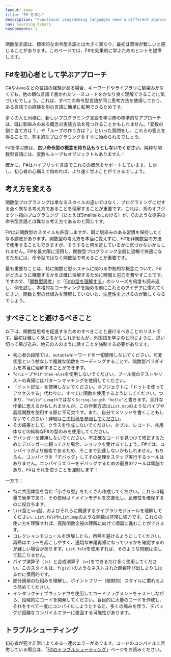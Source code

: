 ```yaml
---
layout: page
title: "F# を学ぶ"
description: "Functional programming languages need a different approach"
nav: learning-fsharp
hasComments: 1
---
```


関数型言語は、標準的な命令型言語とは大きく異なり、最初は習得が難しいと感じることがあります。このページでは、F#を効果的に学ぶためのヒントを提供します。

## F#を初心者として学ぶアプローチ ##

C#やJavaなどの言語の経験がある場合、キーワードやライブラリに馴染みがなくても、他の類似言語で書かれたソースコードをかなり良く理解できることに気づいたでしょう。これは、すべての命令型言語が同じ思考方法を使用しており、ある言語での経験を別の言語に簡単に転用できるためです。

多くの人と同様に、新しいプログラミング言語を学ぶ際の標準的なアプローチは、既に馴染みのある概念の実装方法を見つけることかもしれません。「変数の割り当て方は？」や「ループの作り方は？」といった質問をし、これらの答えを得ることで、基本的なプログラミングをすぐに始められるでしょう。

F#を学ぶ際は、**古い命令型の概念を持ち込もうとしないでください**。純粋な関数型言語には、変数もループもオブジェクトもありません！

確かに、F#はハイブリッド言語でこれらの概念をサポートしています。しかし、初心者の心構えで始めれば、より速く学ぶことができるでしょう。

## 考え方を変える ##

関数型プログラミングは単なるスタイルの違いではなく、プログラミングに対する全く異なる考え方であることを理解することが重要です。これは、真のオブジェクト指向プログラミング（たとえばSmalltalkにおける）が、Cのような従来の命令型言語とは異なる考え方であるのと同じです。

F#は非関数型のスタイルも許容しますが、既に馴染みのある習慣を保持したくなる誘惑があります。関数型の考え方を本当に変えずに、F#を非関数型の方法で使用することもできますが、そうすると何を逃しているかに気づかないかもしれません。F#を最大限に活用し、関数型プログラミング全般に流暢で快適になるためには、命令型ではなく関数型で考えることが重要です。

最も重要なことは、特に関数と型システムに関わる中核的な概念について、F#がどのように機能するかを正確に理解するために時間と労力を費やすことです。ですので、「[関数型思考](series/thinking-functionally.html)」と「[F#の型を理解する](series/understanding-fsharp-types.html)」のシリーズを何度も読み返し、例を試し、本格的なコーディングを始める前にこれらのアイデアに慣れてください。関数と型の仕組みを理解していないと、生産性を上げるのが難しくなるでしょう。

## すべきことと避けるべきこと ##

以下は、関数型思考を促進するためのすべきことと避けるべきことのリストです。最初は難しく感じるかもしれませんが、外国語を学ぶのと同じように、思い切って飛び込み、地元の人のように話すことを強制する必要があります。

* 初心者の段階では、`mutable`キーワードを**一切**使用しないでください。可変状態という杖なしで複雑な関数をコーディングすることで、関数型パラダイムを本当に理解することができます。
* `for`ループや`if-then-else`を使用しないでください。ブール値のテストやリストの再帰にはパターンマッチングを使用してください。
* 「ドット記法」を使用しないでください。オブジェクトに「ドットを使ってアクセスする」代わりに、すべてに関数を使用するようにしてください。つまり、`"hello".Length`ではなく`String.length "hello"`と書きます。余計な作業に思えるかもしれませんが、この作業方法は`List.map`のようなパイプや高階関数を使用する際に不可欠です。また、自分でメソッドを書くこともしないでください！詳細は[この投稿を参照してください](posts/type-extensions.html#downsides-of-methods)。
* その結果として、クラスを作成しないでください。タプル、レコード、共用体などの純粋なF#の型のみを使用してください。
* デバッガーを使用しないでください。不正確なコードを見つけて修正するためにデバッガーに頼ってきた場合、ショックを受けるでしょう。F#では、コンパイラがより厳格であるため、そこまで到達しないかもしれません。もちろん、コンパイラを「デバッグ」してその処理をステップ実行するツールはありません。コンパイラエラーをデバッグするための最良のツールは頭脳であり、F#はそれを使うことを強制します！

一方で：

* 特に共用体型を含む「小さな型」をたくさん作成してください。これらは軽量で簡単であり、その使用はドメインモデルを文書化し、正確性を確保するのに役立ちます。
* `list`型と`seq`型、およびそれらに関連するライブラリモジュールを理解してください。`List.fold`や`List.map`のような関数は非常に強力です。これらの使い方を理解すれば、高階関数全般の理解に向けて順調に進むことができます。
* コレクションモジュールを理解したら、再帰を避けるようにしてください。再帰はエラーを起こしやすく、適切な末尾再帰になっているかを確認するのが難しい場合があります。`List.fold`を使用すれば、そのような問題は決して起こりません。
* パイプ演算子（`|>`）と合成演算子（`>>`)をできるだけ多く使用してください。このスタイルは、`f(g(x))`のようなネストされた関数呼び出しよりもはるかに慣用的です。
* 部分適用の仕組みを理解し、ポイントフリー（暗黙的）スタイルに慣れるよう努めてください。
* インタラクティブウィンドウを使用してコードフラグメントをテストしながら、段階的にコードを開発してください。盲目的に大量のコードを作成し、それをすべて一度にコンパイルしようとすると、多くの痛みを伴う、デバッグが困難なコンパイルエラーに直面する可能性があります。

## トラブルシューティング ##

初心者が犯す非常によくある一連のエラーがあります。コードのコンパイルに苦労している場合は、「[F#のトラブルシューティング](troubleshooting-fsharp.html)」ページをお読みください。